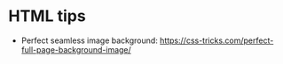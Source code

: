 # HTML tips

- Perfect seamless image background: https://css-tricks.com/perfect-full-page-background-image/
